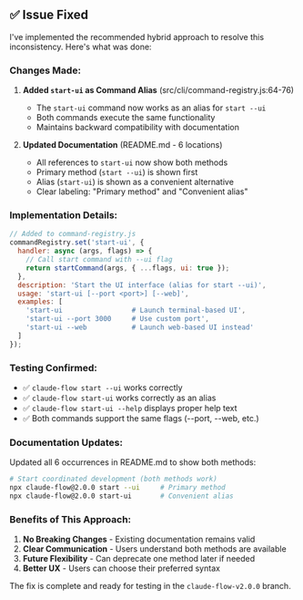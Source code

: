 ## ✅ Issue Fixed

I've implemented the recommended hybrid approach to resolve this inconsistency. Here's what was done:

### Changes Made:

1. **Added `start-ui` as Command Alias** (src/cli/command-registry.js:64-76)
   - The `start-ui` command now works as an alias for `start --ui`
   - Both commands execute the same functionality
   - Maintains backward compatibility with documentation

2. **Updated Documentation** (README.md - 6 locations)
   - All references to `start-ui` now show both methods
   - Primary method (`start --ui`) is shown first
   - Alias (`start-ui`) is shown as a convenient alternative
   - Clear labeling: "Primary method" and "Convenient alias"

### Implementation Details:

```javascript
// Added to command-registry.js
commandRegistry.set('start-ui', {
  handler: async (args, flags) => {
    // Call start command with --ui flag
    return startCommand(args, { ...flags, ui: true });
  },
  description: 'Start the UI interface (alias for start --ui)',
  usage: 'start-ui [--port <port>] [--web]',
  examples: [
    'start-ui                 # Launch terminal-based UI',
    'start-ui --port 3000     # Use custom port',
    'start-ui --web           # Launch web-based UI instead'
  ]
});
```

### Testing Confirmed:
- ✅ `claude-flow start --ui` works correctly
- ✅ `claude-flow start-ui` works correctly as an alias
- ✅ `claude-flow start-ui --help` displays proper help text
- ✅ Both commands support the same flags (--port, --web, etc.)

### Documentation Updates:
Updated all 6 occurrences in README.md to show both methods:
```bash
# Start coordinated development (both methods work)
npx claude-flow@2.0.0 start --ui     # Primary method
npx claude-flow@2.0.0 start-ui       # Convenient alias
```

### Benefits of This Approach:
1. **No Breaking Changes** - Existing documentation remains valid
2. **Clear Communication** - Users understand both methods are available
3. **Future Flexibility** - Can deprecate one method later if needed
4. **Better UX** - Users can choose their preferred syntax

The fix is complete and ready for testing in the `claude-flow-v2.0.0` branch.